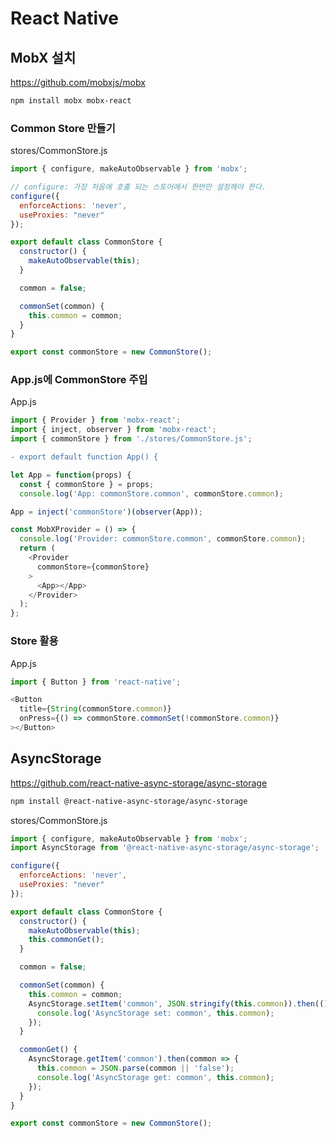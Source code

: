 # React Native

## MobX 설치
https://github.com/mobxjs/mobx

```sh
npm install mobx mobx-react
```

### Common Store 만들기
stores/CommonStore.js
```js
import { configure, makeAutoObservable } from 'mobx';

// configure: 가장 처음에 호출 되는 스토어에서 한번만 설정해야 한다.
configure({
  enforceActions: 'never',
  useProxies: "never"
});

export default class CommonStore {
  constructor() {
    makeAutoObservable(this);
  }

  common = false;

  commonSet(common) {
    this.common = common;
  }
}

export const commonStore = new CommonStore();
```

### App.js에 CommonStore 주입
App.js
```js
import { Provider } from 'mobx-react';
import { inject, observer } from 'mobx-react';
import { commonStore } from './stores/CommonStore.js';
```
```diff
- export default function App() {
```
```js
let App = function(props) {
  const { commonStore } = props;
  console.log('App: commonStore.common', commonStore.common);
```
```js
App = inject('commonStore')(observer(App));

const MobXProvider = () => {
  console.log('Provider: commonStore.common', commonStore.common);
  return (
    <Provider
      commonStore={commonStore}
    >
      <App></App>
    </Provider>
  );
};
```

### Store 활용
App.js
```js
import { Button } from 'react-native';

<Button
  title={String(commonStore.common)}
  onPress={() => commonStore.commonSet(!commonStore.common)}
></Button>
```

## AsyncStorage
https://github.com/react-native-async-storage/async-storage
```sh
npm install @react-native-async-storage/async-storage
```

stores/CommonStore.js
```js
import { configure, makeAutoObservable } from 'mobx';
import AsyncStorage from '@react-native-async-storage/async-storage';

configure({
  enforceActions: 'never',
  useProxies: "never"
});

export default class CommonStore {
  constructor() {
    makeAutoObservable(this);
    this.commonGet();
  }

  common = false;

  commonSet(common) {
    this.common = common;
    AsyncStorage.setItem('common', JSON.stringify(this.common)).then(() => {
      console.log('AsyncStorage set: common', this.common);
    });
  }

  commonGet() {
    AsyncStorage.getItem('common').then(common => {
      this.common = JSON.parse(common || 'false');
      console.log('AsyncStorage get: common', this.common);
    });
  }
}

export const commonStore = new CommonStore();
```
